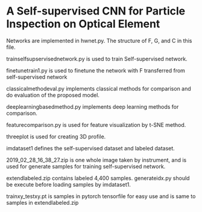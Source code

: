# A Self-supervised CNN for Particle Inspection on Optical Element

Networks are implemented in hwnet.py. The structure of F, G, and C in this file.

trainselfsupservisednetwork.py is used to train Self-supervised network. 

finetunetrain1.py is used to finetune the network with F transferred from self-supervised network

classicalmethodeval.py  implements classical methods for comparison and do evaluation of the proposed model.

deeplearningbasedmethod.py implements deep learning methods for comparison.

featurecomparison.py is used for feature visualization by t-SNE method.

threeplot is used for creating 3D profile.

imdataset1 defines the self-supervised dataset and labeled dataset.

2019_02_28_16_38_27.zip is one whole image taken by instrument, and is used for generate samples for training self-supervised network.

extendlabeled.zip contains labeled 4,400 samples. generateidx.py should be execute before loading samples by imdataset1.

trainxy_testxy.pt is samples in pytorch tensorfile for easy use and is same to samples in extendlabeled.zip
